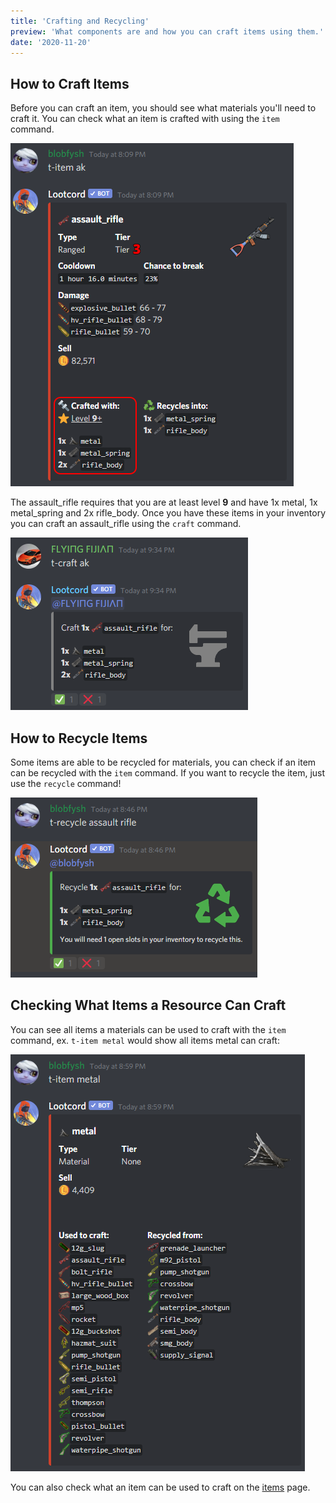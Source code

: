 ```yaml
---
title: 'Crafting and Recycling'
preview: 'What components are and how you can craft items using them.'
date: '2020-11-20'
---
```


## How to Craft Items

Before you can craft an item, you should see what materials you'll need to craft it. You can check what an item is crafted with using the `item` command.

![assault_rifle crafting materials example](./crafted_with.png)

The assault\_rifle requires that you are at least level **9** and have 1x metal, 1x metal\_spring and 2x rifle\_body. Once you have these items in your inventory you can craft an assault\_rifle using the `craft` command.

![crafting an assault_rifle example](./crafting_ak.png)

## How to Recycle Items

Some items are able to be recycled for materials, you can check if an item can be recycled with the `item` command. If you want to recycle the item, just use the `recycle` command!

![recycling assault_rifle example](./recycle.png)


## Checking What Items a Resource Can Craft

You can see all items a materials can be used to craft with the `item` command, ex. `t-item metal` would show all items metal can craft:

![items metal can be used to craft](./metal.png)

You can also check what an item can be used to craft on the [items](/items) page.